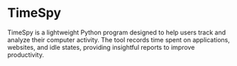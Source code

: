 # TimeSpy
TimeSpy is a lightweight Python program designed to help users track and analyze their computer activity. The tool records time spent on applications, websites, and idle states, providing insightful reports to improve productivity.
